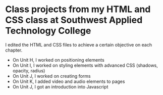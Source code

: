 <html>
  <body>
    <h1>Class projects from my HTML and CSS class at Southwest Applied Technology College</h1>
    <p>I edited the HTML and CSS files to achieve a certain objective on each chapter.</p>
    <ul>
      <li>On Unit H, I worked on positioning elements</li>
      <li>On Unit I, I worked on styling elements with advanced CSS (shadows, opacity, radius)</li>
      <li>On Unit J, I worked on creating forms</li>
      <li>On Unit K, I added video and audio elements to pages</li>
      <li>On Unit J, I got an introduction into Javascript</li>
    </ul>
  </body>
</html>    
